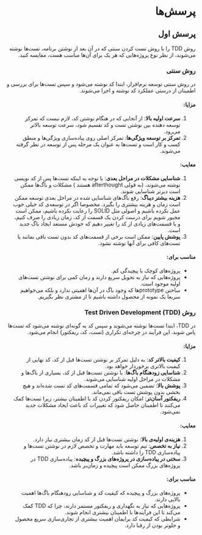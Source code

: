 <div dir="rtl">

# پرسش‌ها

## پرسش اول

روش TDD را با روش تست کردن سنتی که در آن بعد از نوشتن برنامه، تست‌ها نوشته می‌شوند،
از نظر نوع پروژه‌هایی که هر یک برای آن‌ها مناسب هست، مقایسه کنید.


### روش سنتی
در روش سنتی توسعه نرم‌افزار، ابتدا کد نوشته می‌شود و سپس تست‌ها برای بررسی و اطمینان از درستی عملکرد کد نوشته و اجرا می‌شوند.

#### مزایا:
1. **سرعت اولیه بالا**: از آنجایی که در هنگام نوشتن کد، لازم نیست که تمرکز توسعه دهنده بین نوشتن تست و کد تقسیم شود،
سرعت توسعه بالاتر می‌رود.
2. **تمرکز بر توسعه ویژگی‌ها**: تمرکز اصلی روی پیاده‌سازی ویژگی‌ها و منطق کسب و کار است و
تست‌ها به عنوان یک مرحله پس از توسعه در نظر گرفته می‌شوند.

#### معایب:
1.  **شناسایی مشکلات در مراحل بعدی**: با توجه به اینکه تست‌ها پس از کد نویسی نوشته می‌شوند،
    (به قولی afterthought هستند )
مشکلات و باگ‌ها ممکن است دیرتر شناسایی شوند.
2. **هزینه بیشتر دیباگ**: رفع باگ‌های شناسایی شده در مراحل بعدی توسعه ممکن است زمان و هزینه بیشتری را بگیرد.
مخصوصا اگر در توسعه‌ی کد خیلی خوب عمل نکرده باشیم و اصولی مثل SOLID را رعایت نکرده باشیم،
ممکن است مجبور شویم برای درست کردن یک قسمت از کد، زمان زیادی را صرف کنیم، و یا قسمت‌های زیادی از کد را تغییر دهیم
که خودش مستعد ایجاد باگ جدید است.
3. **پوشش پایین**: ممکن است برخی از قسمت‌های کد بدون تست باقی بمانند یا تست‌های کافی برای آنها نوشته نشود.

#### مناسب برای:
- پروژه‌های کوچک با پیچیدگی کم.
- پروژه‌هایی که نیاز به تحویل سریع دارند و زمان کمی برای نوشتن تست‌های اولیه موجود است.
- ساختن prototypeها که وجود باگ در آن‌ها اهمیتی ندارد و بلکه می‌خواهیم سریعا یک نمونه از محصول داشته باشیم
تا از مشتری نظر بگیریم.

### روش Test Driven Development (TDD)
در TDD، ابتدا تست‌ها نوشته می‌شوند و سپس کد به گونه‌ای نوشته می‌شود که تست‌ها پاس شوند.
این فرآیند در چرخه‌ای تکراری (تست، کد، ریفکتور) انجام می‌شود.

#### مزایا:
1. **کیفیت بالاتر کد**: به دلیل تمرکز بر نوشتن تست‌ها قبل از کد، کد نهایی از کیفیت بالاتری برخوردار خواهد بود.
2. **شناسایی زودهنگام باگ‌ها**: با نوشتن تست‌ها قبل از کد، بسیاری از باگ‌ها و مشکلات در مراحل اولیه شناسایی می‌شوند.
3. **پوشش بالا**: تضمین می‌شود که تمامی قسمت‌های کد تست شده‌اند و هیچ بخشی بدون پوشش تست باقی نمی‌ماند.
4. **ریفکتور آسان‌تر**: امکان ریفکتور کردن کد با اطمینان بیشتر،
زیرا تست‌ها کمک می‌کنند تا اطمینان حاصل شود که تغییرات کد باعث ایجاد مشکلات جدید نمی‌شود.

#### معایب:
1. **هزینه‌ی اولیه‌ی بالا**: نوشتن تست‌ها قبل از کد زمان بیشتری نیاز دارد.
2. **نیاز به تخصص**: تیم توسعه باید مهارت و تخصص لازم در نوشتن تست‌ها و پیاده‌سازی TDD را داشته باشد.
3. **سختی در پیاده‌سازی در پروژه‌های بزرگ و پیچیده**: پیاده‌سازی TDD در پروژه‌های بزرگ ممکن است پیچیده و زمان‌بر باشد.

#### مناسب برای:
- پروژه‌های بزرگ و پیچیده که کیفیت کد و شناسایی زودهنگام باگ‌ها اهمیت بالایی دارند.
- پروژه‌هایی که نیاز به نگهداری و ریفکتور مستمر دارند، چرا که TDD کمک می‌کند تا این فرآیندها با اطمینان بیشتری انجام شوند.
- شرایطی که کیفیت کد برایمان اهمیت بیشتری از تجاری‌سازی سریع محصول و جلوتر بودن از رقبا دارد.

</div>